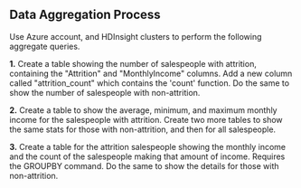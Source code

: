 ## Data Aggregation Process

Use Azure account, and HDInsight clusters to perform the following aggregate queries.

**1.** Create a table showing the number of salespeople with attrition, containing the "Attrition" and "MonthlyIncome" columns.
Add a new column called "attrition_count" which contains the 'count' function.
Do the same to show the number of salespeople with non-attrition.


**2.** Create a table to show the average, minimum, and maximum monthly income for the salespeople with attrition.
Create two more tables to show the same stats for those with non-attrition, and then for all salespeople.

**3.** Create a table for the attrition salespeople showing the monthly income and the count of the salespeople making that amount of income. 
Requires the GROUPBY command.
Do the same to show the details for those with non-attrition.
